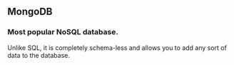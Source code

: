 ## MongoDB
### Most popular NoSQL database. 
Unlike SQL, it is completely schema-less and allows you to add any sort of data to the database. 